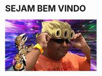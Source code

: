 # SEJAM BEM VINDO
![TOME CUIDADO](https://github.com/TIAGOH515/Web_Page-TIAGO_1A_DIRCE_MAIA/blob/main/banido.png)
